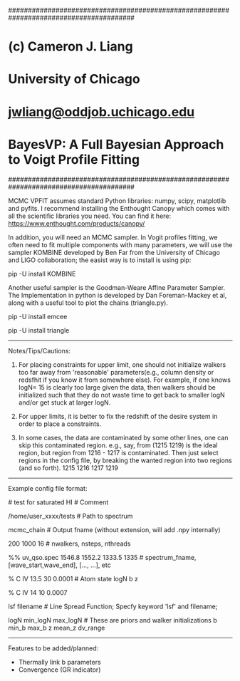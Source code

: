 ########################################################################################
#
#   		(c) Cameron J. Liang
#		    University of Chicago
#     		jwliang@oddjob.uchicago.edu
#       	BayesVP: A Full Bayesian Approach to Voigt Profile Fitting
########################################################################################


MCMC VPFIT assumes standard Python libraries: numpy, scipy, matplotlib and pyfits. 
I recommend installing the Enthought Canopy which comes with all the scientific 
libraries you need. You can find it here: https://www.enthought.com/products/canopy/

In addition, you will need an MCMC sampler. In Vogit profiles fitting, we often need to fit multiple components with many parameters, we will use the sampler KOMBINE developed by Ben Far from the University of Chicago and LIGO collaboration; the easist way is to install is using pip:

pip -U install KOMBINE

Another useful sampler is the Goodman-Weare Affine Parameter Sampler. The Implementation in python is developed by Dan Foreman-Mackey et al, along with a useful tool to plot the chains (triangle.py). 

pip -U install emcee 

pip -U install triangle


------------------------------------------------------------------------------------------

Notes/Tips/Cautions:

1. For placing constraints for upper limit, one should not initialize walkers too far away from 'reasonable' parameters(e.g., column density or redsfhit if you know it from somewhere else). For example, if one knows logN= 15 is clearly too large given the data, then walkers should be initialized such that they do not waste time to get back to smaller logN and/or get stuck at larger logN. 

2. For upper limits, it is better to fix the redshift of the desire system in order to place a constraints. 

3. In some cases, the data are contaminated by some other lines, one can skip this contaminated region. 
	e.g., say, from (1215 1219) is the ideal region, but region from 1216 - 1217 is contaminated. Then just select regions in the config file, by breaking the wanted region into two regions (and so forth).
	1215 1216
	1217 1219

------------------------------------------------------------------------------------------


Example config file format:

\# test for saturated HI 					# Comment

/home/user_xxxx/tests 						# Path to spectrum

mcmc_chain  								# Output fname (without extension, will add .npy internally)

200 1000 16 								# nwalkers, nsteps, nthreads

%% uv_qso.spec 1546.8 1552.2 1333.5 1335  # spectrum_fname, [wave_start,wave_end], [..., ...], etc

% C IV 13.5 30 0.0001   					# Atom state logN b z

% C IV 14 10 0.0007

lsf filename 							  	# Line Spread Function; Specfy keyword 'lsf' and filename; 

logN min_logN max_logN  				# These are priors and walker initializations
b    min_b    max_b 
z    mean_z   dv_range

------------------------------------------------------------------------------------------

Features to be added/planned: 

* Thermally link b parameters
* Convergence (GR indicator)
